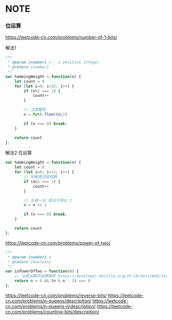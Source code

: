 # NOTE

### 位运算

https://leetcode-cn.com/problems/number-of-1-bits/

解法1
```js
/**
 * @param {number} n - a positive integer
 * @return {number}
 */
var hammingWeight = function(n) {
    let count = 0
    for (let i=0; i<32; i++) {
        if (n%2 === 1) {
            count++
        }

        // 注意整除
        n = Math.floor(n/2)

        if (n === 0) break;
    }

    return count
};
```

解法2 位远算 

```js
var hammingWeight = function(n) {
    let count = 0
    for (let i=0; i<32; i++) {
        // 判断是否是奇数
        if (n&1 === 1) {
            count++
        }

        // 左移一位 相当于除以 2
        n = n >> 1

        if (n === 0) break;
    }

    return count
};
```

https://leetcode-cn.com/problems/power-of-two/

```js
/**
 * @param {number} n
 * @return {boolean}
 */
var isPowerOfTwo = function(n) {
    // 注意运算符运算顺序 https://developer.mozilla.org/zh-CN/docs/Web/JavaScript/Reference/Operators/Operator_Precedence
    return n > 0 && (n & n - 1) === 0
};
```
https://leetcode-cn.com/problems/reverse-bits/
https://leetcode-cn.com/problems/n-queens/description/
https://leetcode-cn.com/problems/n-queens-ii/description/
https://leetcode-cn.com/problems/counting-bits/description/

